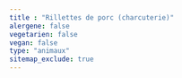 ```yaml
---
title : "Rillettes de porc (charcuterie)"
alergene: false
vegetarien: false
vegan: false
type: "animaux"
sitemap_exclude: true
--- 
```

